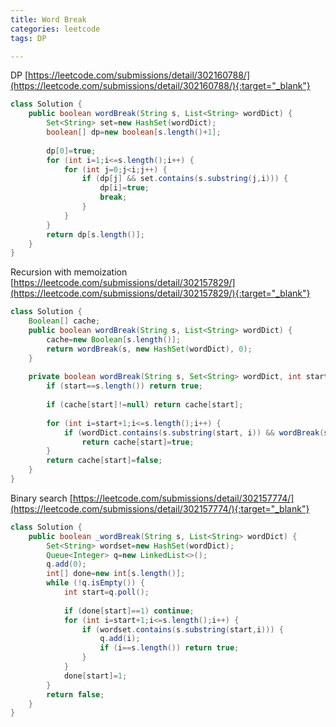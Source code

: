 ```yaml
---
title: Word Break
categories: leetcode
tags: DP

---
```


DP
[https://leetcode.com/submissions/detail/302160788/](https://leetcode.com/submissions/detail/302160788/){:target="_blank"}
```java
class Solution {
    public boolean wordBreak(String s, List<String> wordDict) {
        Set<String> set=new HashSet(wordDict);
        boolean[] dp=new boolean[s.length()+1];
        
        dp[0]=true;
        for (int i=1;i<=s.length();i++) {
            for (int j=0;j<i;j++) {
                if (dp[j] && set.contains(s.substring(j,i))) {
                    dp[i]=true;
                    break;
                }
            }
        }
        return dp[s.length()];
    }
}
```

Recursion with memoization
[https://leetcode.com/submissions/detail/302157829/](https://leetcode.com/submissions/detail/302157829/){:target="_blank"}

```java
class Solution {
    Boolean[] cache;
    public boolean wordBreak(String s, List<String> wordDict) {
        cache=new Boolean[s.length()];
        return wordBreak(s, new HashSet(wordDict), 0);
    }
    
    private boolean wordBreak(String s, Set<String> wordDict, int start) {
        if (start==s.length()) return true;
        
        if (cache[start]!=null) return cache[start];
        
        for (int i=start+1;i<=s.length();i++) {
            if (wordDict.contains(s.substring(start, i)) && wordBreak(s, wordDict,i))
                return cache[start]=true;
        }
        return cache[start]=false;
    }
}
```
Binary search
[https://leetcode.com/submissions/detail/302157774/](https://leetcode.com/submissions/detail/302157774/){:target="_blank"}
```java
class Solution {
    public boolean _wordBreak(String s, List<String> wordDict) {
        Set<String> wordset=new HashSet(wordDict);
        Queue<Integer> q=new LinkedList<>();
        q.add(0);
        int[] done=new int[s.length()];
        while (!q.isEmpty()) {
            int start=q.poll();
            
            if (done[start]==1) continue;
            for (int i=start+1;i<=s.length();i++) {
                if (wordset.contains(s.substring(start,i))) {
                    q.add(i);
                    if (i==s.length()) return true;
                }
            }
            done[start]=1;
        }
        return false;
    }
}
```
